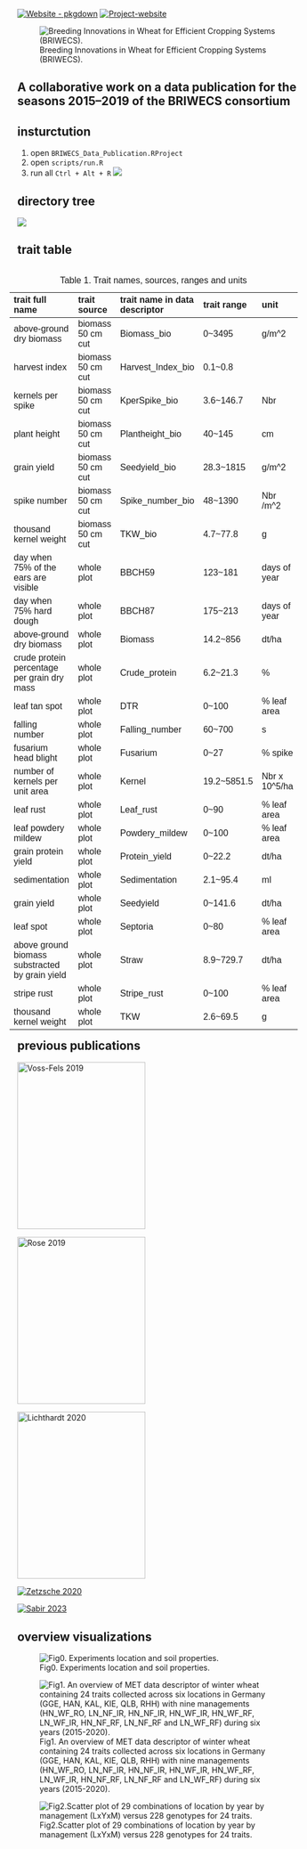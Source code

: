
<!-- README.md is generated from README.Rmd. Please edit that file -->

[![Website -
pkgdown](https://img.shields.io/badge/data-visulaization-blue)](https://tillrose.github.io/BRIWECS_Data_Publication/data_overview.html)
[![Project-website](https://img.shields.io/badge/Project-website-darkgreen)](https://www.igps.uni-hannover.de/de/forschung/forschungsprojekte/detailansicht/projects/forschungsverbund-briwecs)

<figure>
<img
src="https://github.com/tillrose/BRIWECS_Data_Publication/blob/main/figure/BRIWECS_logo.png"
data-fig-align="right"
alt="Breeding Innovations in Wheat for Efficient Cropping Systems (BRIWECS)." />
<figcaption aria-hidden="true">Breeding Innovations in Wheat for
Efficient Cropping Systems (BRIWECS).</figcaption>
</figure>

## A collaborative work on a data publication for the seasons 2015–2019 of the BRIWECS consortium

<!-- [![License: GPL-3](https://img.shields.io/badge/License-GPL3-orange)](https://www.r-project.org/Licenses/) -->

## insturctution

1.  open `BRIWECS_Data_Publication.RProject`
2.  open `scripts/run.R`
3.  run all `Ctrl + Alt + R` <img
    src="https://github.com/tillrose/BRIWECS_Data_Publication/blob/main/figure/Instruction.PNG"
    data-fig-align="center" />

## directory tree

![](README_files/figure-gfm/unnamed-chunk-1-1.png)<!-- -->

## trait table

<table class=" lightable-classic-2" style="font-family: &quot;Arial Narrow&quot;, &quot;Source Sans Pro&quot;, sans-serif; width: auto !important; float: right; margin-left: 10px;">
<caption>
Table 1. Trait names, sources, ranges and units
</caption>
<thead>
<tr>
<th style="text-align:left;">
trait full name
</th>
<th style="text-align:left;">
trait source
</th>
<th style="text-align:left;">
trait name in data descriptor
</th>
<th style="text-align:left;">
trait range
</th>
<th style="text-align:left;">
unit
</th>
</tr>
</thead>
<tbody>
<tr>
<td style="text-align:left;">
above-ground dry biomass
</td>
<td style="text-align:left;">
biomass 50 cm cut
</td>
<td style="text-align:left;">
Biomass_bio
</td>
<td style="text-align:left;">
0~3495
</td>
<td style="text-align:left;">
g/m^2
</td>
</tr>
<tr>
<td style="text-align:left;">
harvest index
</td>
<td style="text-align:left;">
biomass 50 cm cut
</td>
<td style="text-align:left;">
Harvest_Index_bio
</td>
<td style="text-align:left;">
0.1~0.8
</td>
<td style="text-align:left;">
</td>
</tr>
<tr>
<td style="text-align:left;">
kernels per spike
</td>
<td style="text-align:left;">
biomass 50 cm cut
</td>
<td style="text-align:left;">
KperSpike_bio
</td>
<td style="text-align:left;">
3.6~146.7
</td>
<td style="text-align:left;">
Nbr
</td>
</tr>
<tr>
<td style="text-align:left;">
plant height
</td>
<td style="text-align:left;">
biomass 50 cm cut
</td>
<td style="text-align:left;">
Plantheight_bio
</td>
<td style="text-align:left;">
40~145
</td>
<td style="text-align:left;">
cm
</td>
</tr>
<tr>
<td style="text-align:left;">
grain yield
</td>
<td style="text-align:left;">
biomass 50 cm cut
</td>
<td style="text-align:left;">
Seedyield_bio
</td>
<td style="text-align:left;">
28.3~1815
</td>
<td style="text-align:left;">
g/m^2
</td>
</tr>
<tr>
<td style="text-align:left;">
spike number
</td>
<td style="text-align:left;">
biomass 50 cm cut
</td>
<td style="text-align:left;">
Spike_number_bio
</td>
<td style="text-align:left;">
48~1390
</td>
<td style="text-align:left;">
Nbr /m^2
</td>
</tr>
<tr>
<td style="text-align:left;">
thousand kernel weight
</td>
<td style="text-align:left;">
biomass 50 cm cut
</td>
<td style="text-align:left;">
TKW_bio
</td>
<td style="text-align:left;">
4.7~77.8
</td>
<td style="text-align:left;">
g
</td>
</tr>
<tr>
<td style="text-align:left;">
day when 75% of the ears are visible
</td>
<td style="text-align:left;">
whole plot
</td>
<td style="text-align:left;">
BBCH59
</td>
<td style="text-align:left;">
123~181
</td>
<td style="text-align:left;">
days of year
</td>
</tr>
<tr>
<td style="text-align:left;">
day when 75% hard dough
</td>
<td style="text-align:left;">
whole plot
</td>
<td style="text-align:left;">
BBCH87
</td>
<td style="text-align:left;">
175~213
</td>
<td style="text-align:left;">
days of year
</td>
</tr>
<tr>
<td style="text-align:left;">
above-ground dry biomass
</td>
<td style="text-align:left;">
whole plot
</td>
<td style="text-align:left;">
Biomass
</td>
<td style="text-align:left;">
14.2~856
</td>
<td style="text-align:left;">
dt/ha
</td>
</tr>
<tr>
<td style="text-align:left;">
crude protein percentage per grain dry mass
</td>
<td style="text-align:left;">
whole plot
</td>
<td style="text-align:left;">
Crude_protein
</td>
<td style="text-align:left;">
6.2~21.3
</td>
<td style="text-align:left;">
%
</td>
</tr>
<tr>
<td style="text-align:left;">
leaf tan spot
</td>
<td style="text-align:left;">
whole plot
</td>
<td style="text-align:left;">
DTR
</td>
<td style="text-align:left;">
0~100
</td>
<td style="text-align:left;">
% leaf area
</td>
</tr>
<tr>
<td style="text-align:left;">
falling number
</td>
<td style="text-align:left;">
whole plot
</td>
<td style="text-align:left;">
Falling_number
</td>
<td style="text-align:left;">
60~700
</td>
<td style="text-align:left;">
s
</td>
</tr>
<tr>
<td style="text-align:left;">
fusarium head blight
</td>
<td style="text-align:left;">
whole plot
</td>
<td style="text-align:left;">
Fusarium
</td>
<td style="text-align:left;">
0~27
</td>
<td style="text-align:left;">
% spike
</td>
</tr>
<tr>
<td style="text-align:left;">
number of kernels per unit area
</td>
<td style="text-align:left;">
whole plot
</td>
<td style="text-align:left;">
Kernel
</td>
<td style="text-align:left;">
19.2~5851.5
</td>
<td style="text-align:left;">
Nbr x 10^5/ha
</td>
</tr>
<tr>
<td style="text-align:left;">
leaf rust
</td>
<td style="text-align:left;">
whole plot
</td>
<td style="text-align:left;">
Leaf_rust
</td>
<td style="text-align:left;">
0~90
</td>
<td style="text-align:left;">
% leaf area
</td>
</tr>
<tr>
<td style="text-align:left;">
leaf powdery mildew
</td>
<td style="text-align:left;">
whole plot
</td>
<td style="text-align:left;">
Powdery_mildew
</td>
<td style="text-align:left;">
0~100
</td>
<td style="text-align:left;">
% leaf area
</td>
</tr>
<tr>
<td style="text-align:left;">
grain protein yield
</td>
<td style="text-align:left;">
whole plot
</td>
<td style="text-align:left;">
Protein_yield
</td>
<td style="text-align:left;">
0~22.2
</td>
<td style="text-align:left;">
dt/ha
</td>
</tr>
<tr>
<td style="text-align:left;">
sedimentation
</td>
<td style="text-align:left;">
whole plot
</td>
<td style="text-align:left;">
Sedimentation
</td>
<td style="text-align:left;">
2.1~95.4
</td>
<td style="text-align:left;">
ml
</td>
</tr>
<tr>
<td style="text-align:left;">
grain yield
</td>
<td style="text-align:left;">
whole plot
</td>
<td style="text-align:left;">
Seedyield
</td>
<td style="text-align:left;">
0~141.6
</td>
<td style="text-align:left;">
dt/ha
</td>
</tr>
<tr>
<td style="text-align:left;">
leaf spot
</td>
<td style="text-align:left;">
whole plot
</td>
<td style="text-align:left;">
Septoria
</td>
<td style="text-align:left;">
0~80
</td>
<td style="text-align:left;">
% leaf area
</td>
</tr>
<tr>
<td style="text-align:left;">
above ground biomass substracted by grain yield
</td>
<td style="text-align:left;">
whole plot
</td>
<td style="text-align:left;">
Straw
</td>
<td style="text-align:left;">
8.9~729.7
</td>
<td style="text-align:left;">
dt/ha
</td>
</tr>
<tr>
<td style="text-align:left;">
stripe rust
</td>
<td style="text-align:left;">
whole plot
</td>
<td style="text-align:left;">
Stripe_rust
</td>
<td style="text-align:left;">
0~100
</td>
<td style="text-align:left;">
% leaf area
</td>
</tr>
<tr>
<td style="text-align:left;">
thousand kernel weight
</td>
<td style="text-align:left;">
whole plot
</td>
<td style="text-align:left;">
TKW
</td>
<td style="text-align:left;">
2.6~69.5
</td>
<td style="text-align:left;">
g
</td>
</tr>
</tbody>
</table>

## previous publications

<div id="fig-papers" layout-ncol="3">

[<img
src="https://github.com/tillrose/BRIWECS_Data_Publication/blob/main/figure/previous_paper/Kai2019.PNG"
id="fig-kai" class="lightbox" width="230" height="300"
alt="Voss-Fels 2019" />](https://www.nature.com/articles/s41477-019-0445-5)

[<img
src="https://github.com/tillrose/BRIWECS_Data_Publication/blob/main/figure/previous_paper/Rose_2019.png"
id="fig-till" width="230" height="300" alt="Rose 2019" />](https://www.frontiersin.org/journals/plant-science/articles/10.3389/fpls.2019.01521/full)

[<img
src="https://github.com/tillrose/BRIWECS_Data_Publication/blob/main/figure/previous_paper/Carolin_2020.png"
id="fig-carolin" width="230" height="300" alt="Lichthardt 2020" />](https://www.frontiersin.org/journals/plant-science/articles/10.3389/fpls.2019.01771/full)

<a href="https://www.nature.com/articles/s41598-020-77200-0"
id="fig-holger" width="230" height="300"><img
src="https://github.com/tillrose/BRIWECS_Data_Publication/blob/main/figure/previous_paper/Zetzsche_2020.png"
alt="Zetzsche 2020" /></a>

<a href="https://www.nature.com/articles/s41477-023-01516-8"
id="fig-kahdija" width="230" height="300"><img
src="https://github.com/tillrose/BRIWECS_Data_Publication/blob/main/figure/previous_paper/Sabir_2023.png"
alt="Sabir 2023" /></a>

</div>

## overview visualizations

<figure>
<img
src="https://github.com/tillrose/BRIWECS_Data_Publication/blob/main/figure/fig0.png"
data-fig-align="center"
alt="Fig0. Experiments location and soil properties." />
<figcaption aria-hidden="true">Fig0. Experiments location and soil
properties.</figcaption>
</figure>

<figure>
<img
src="https://github.com/tillrose/BRIWECS_Data_Publication/blob/main/figure/fig1.png"
data-fig-align="center"
alt="Fig1. An overview of MET data descriptor of winter wheat containing 24 traits collected across six locations in Germany (GGE, HAN, KAL, KIE, QLB, RHH) with nine managements (HN_WF_RO, LN_NF_IR, HN_NF_IR, HN_WF_IR, HN_WF_RF, LN_WF_IR, HN_NF_RF, LN_NF_RF and LN_WF_RF) during six years (2015-2020)." />
<figcaption aria-hidden="true">Fig1. An overview of MET data descriptor
of winter wheat containing 24 traits collected across six locations in
Germany (GGE, HAN, KAL, KIE, QLB, RHH) with nine managements (HN_WF_RO,
LN_NF_IR, HN_NF_IR, HN_WF_IR, HN_WF_RF, LN_WF_IR, HN_NF_RF, LN_NF_RF and
LN_WF_RF) during six years (2015-2020).</figcaption>
</figure>

<figure>
<img
src="https://github.com/tillrose/BRIWECS_Data_Publication/blob/main/figure/data_point.png"
data-fig-align="center"
alt="Fig2.Scatter plot of 29 combinations of location by year by management (LxYxM) versus 228 genotypes for 24 traits." />
<figcaption aria-hidden="true">Fig2.Scatter plot of 29 combinations of
location by year by management (LxYxM) versus 228 genotypes for 24
traits.</figcaption>
</figure>
